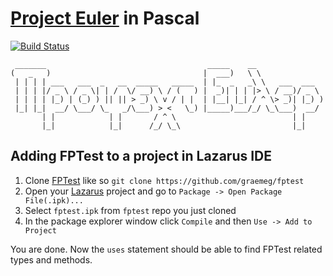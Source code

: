 # [Project Euler](https://projecteuler.net) in Pascal
[![Build Status](https://travis-ci.com/amuradyan/ProjectEulerPascal.svg?branch=develop)](https://travis-ci.com/amuradyan/ProjectEulerPascal)

```
 _______                                    _____    __               
(   _   )                                  |  ___)   \ \              
 | | | | ___   ___  _   __  _____   _____  | |_  _   _\ \   ___  ___  
 | | | |/ _ \ / _ \| | /  \/ __) \ / (   ) |  _)| | | |> \ / __)/ _ \ 
 | | | | |_) | (_) ) || || > _) \ v / | |  | |__| |_| / ^ \> _)| |_) )
 |_| |_|  __/ \___/ \_   _/\___) > <   \_) |_____)___/_/ \_\___)  __/ 
       | |            | |       / ^ \                          | |    
       |_|            |_|      /_/ \_\                         |_|    
```

## Adding FPTest to a project in Lazarus IDE

1. Clone [FPTest](http://wiki.freepascal.org/FPTest) like so `git clone https://github.com/graemeg/fptest`
2. Open your [Lazarus](https://www.lazarus-ide.org/) project and go to `Package -> Open Package File(.ipk)...`
3. Select `fptest.ipk` from `fptest` repo you just cloned
4. In the package explorer window click `Compile` and then `Use -> Add to Project`

You are done. Now the `uses` statement should be able to find FPTest related types and methods.